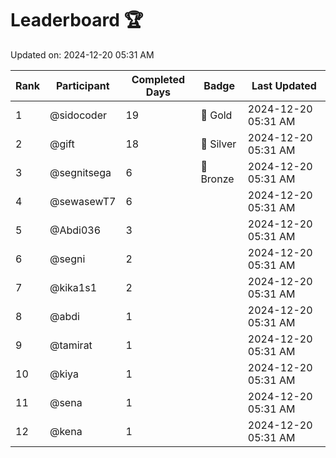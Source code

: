 # Leaderboard 🏆

Updated on: 2024-12-20 05:31 AM

| Rank | Participant       | Completed Days | Badge      | Last Updated         |
|------|-------------------|----------------|------------|----------------------|
| 1    | @sidocoder        | 19             | 🏅 Gold     | 2024-12-20 05:31 AM |
| 2    | @gift             | 18             | 🥈 Silver   | 2024-12-20 05:31 AM |
| 3    | @segnitsega       | 6              | 🥉 Bronze   | 2024-12-20 05:31 AM |
| 4    | @sewasewT7        | 6              |            | 2024-12-20 05:31 AM |
| 5    | @Abdi036          | 3              |            | 2024-12-20 05:31 AM |
| 6    | @segni            | 2              |            | 2024-12-20 05:31 AM |
| 7    | @kika1s1          | 2              |            | 2024-12-20 05:31 AM |
| 8    | @abdi             | 1              |            | 2024-12-20 05:31 AM |
| 9    | @tamirat          | 1              |            | 2024-12-20 05:31 AM |
| 10   | @kiya             | 1              |            | 2024-12-20 05:31 AM |
| 11   | @sena             | 1              |            | 2024-12-20 05:31 AM |
| 12   | @kena             | 1              |            | 2024-12-20 05:31 AM |
